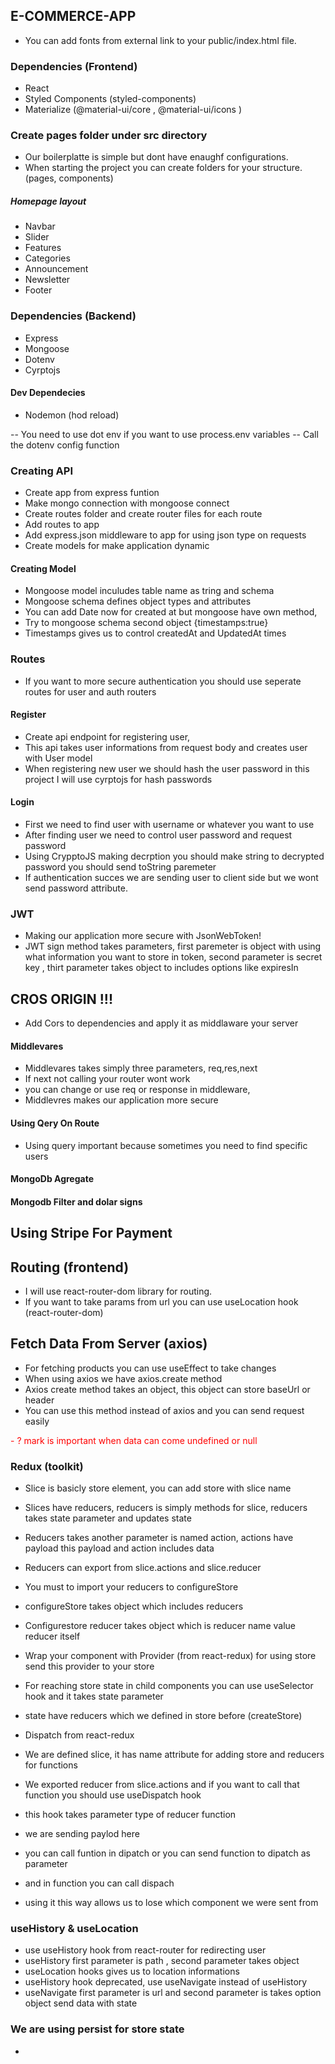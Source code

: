 ## E-COMMERCE-APP

- You can add fonts from external link to your public/index.html file.

### Dependencies (Frontend)

- React
- Styled Components (styled-components)
- Materialize (@material-ui/core , @material-ui/icons )

### Create pages folder under src directory

- Our boilerplatte is simple but dont have enaughf configurations.
- When starting the project you can create folders for your structure. (pages, components)

##### Homepage layout

- Navbar
- Slider
- Features
- Categories
- Announcement
- Newsletter
- Footer

### Dependencies (Backend)
- Express
- Mongoose
- Dotenv
- Cyrptojs

#### Dev Dependecies
- Nodemon (hod reload)

-- You need to use dot env if you want to use process.env variables 
-- Call the dotenv config function

### Creating API
- Create app from express funtion
- Make mongo connection with mongoose connect
- Create routes folder and create router files for each route 
- Add routes to app 
- Add express.json middleware to app for using json type on requests
- Create models for make application dynamic

#### Creating Model
- Mongoose model inculudes table name as tring and schema
- Mongoose schema defines object types and attributes
- You can add Date now for created at but mongoose have own method,
- Try to mongoose schema second object {timestamps:true}
- Timestamps gives us to control createdAt and UpdatedAt times

### Routes
- If you want to more secure authentication you should use seperate routes for user and auth routers
#### Register
- Create api endpoint for registering user,
- This api takes user informations from request body and creates user with User model
- When registering new user we should hash the user password in this project I will use cyrptojs for hash passwords
#### Login
- First we need to find user with username or whatever you want to use
- After finding user we need to control user password and request password
- Using CrypptoJS making decrption you should make string to decrypted password you should send toString paremeter
- If authentication succes we are sending user to client side but we wont send password attribute.

### JWT
- Making our application more secure with JsonWebToken!
- JWT sign method takes parameters, first paremeter is object with using what information you want to store in token,
second parameter is secret key ,
thirt parameter takes object to includes options like expiresIn

## CROS ORIGIN !!!
- Add Cors to dependencies and apply it as middlaware your server

#### Middlevares
- Middlevares takes simply three parameters, req,res,next 
- If next not calling your router wont work
- you can change or use req or response in middleware,
- Middlevres makes our application more secure

#### Using Qery On Route
- Using query important because sometimes you need to find specific users


#### MongoDb Agregate
#### Mongodb Filter and dolar signs

## Using Stripe For Payment

## Routing (frontend)
- I will use react-router-dom library for routing.
- If you want to take params from url you can use useLocation hook (react-router-dom)

## Fetch Data From Server (axios)
- For fetching products you can use useEffect to take changes
- When using axios we have axios.create method 
- Axios create method takes an object, this object can store baseUrl or header
- You can use this method instead of axios and you can send request easily

<span style="color:red">- ? mark is important when data can come undefined or null </span>


### Redux (toolkit)
- Slice is basicly store element, you can add store with slice name
- Slices have reducers, reducers is simply methods for slice, reducers takes state parameter and updates state
- Reducers takes another parameter is named action, actions have payload this payload and action includes data
- Reducers can export from slice.actions and slice.reducer
- You must to import your reducers to configureStore
- configureStore takes object which includes reducers
- Configurestore reducer takes object which is reducer name value reducer itself
- Wrap your component with Provider (from react-redux) for using store send this provider to your store
- For reaching store state in child components you can use useSelector hook and it takes state parameter
- state have reducers which we defined in store before (createStore)

- Dispatch from react-redux
- We are defined slice, it has name attribute for adding store and reducers for functions 
- We exported reducer from slice.actions and if you want to call that function you should use useDispatch hook 
- this hook takes parameter type of reducer function
- we are sending paylod here
- you can call funtion in dipatch or you can send function to dipatch as parameter
- and in function you can call dispach
- using it this way allows us to lose which component we were sent from

### useHistory & useLocation
- use useHistory hook from  react-router for redirecting user 
- useHistory first parameter is path , second parameter takes object 
- useLocation hooks gives us to location informations
- useHistory hook deprecated, use useNavigate instead of useHistory
- useNavigate first parameter is url and second parameter is takes option object send data with state


### We are using persist for store state
- 
